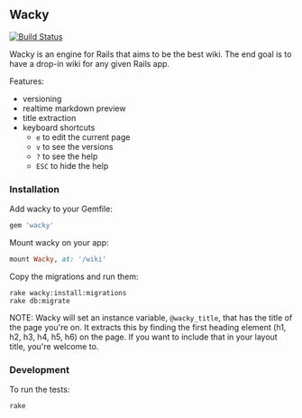 ## Wacky
[![Build Status](https://travis-ci.org/isotope11/wacky.png?branch=master)](https://travis-ci.org/isotope11/wacky)

Wacky is an engine for Rails that aims to be the best wiki.  The end goal is to
have a drop-in wiki for any given Rails app.

Features:

- versioning
- realtime markdown preview
- title extraction
- keyboard shortcuts
  - `e` to edit the current page
  - `v` to see the versions
  - `?` to see the help
  - `ESC` to hide the help

### Installation

Add wacky to your Gemfile:

```ruby
gem 'wacky'
```

Mount wacky on your app:

```ruby
mount Wacky, at: '/wiki'
```

Copy the migrations and run them:

    rake wacky:install:migrations
    rake db:migrate

NOTE: Wacky will set an instance variable, `@wacky_title`, that has the title of the page you're on.  It extracts this by finding the first heading element (h1, h2, h3, h4, h5, h6) on the page.  If you want to include that in your layout title, you're welcome to.

### Development

To run the tests:

    rake
